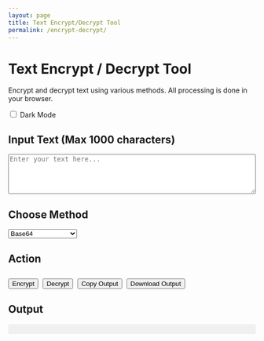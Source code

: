 ```yaml
---
layout: page
title: Text Encrypt/Decrypt Tool
permalink: /encrypt-decrypt/
---
```


<!-- Font Awesome CDN untuk ikon -->
<link href="https://cdnjs.cloudflare.com/ajax/libs/font-awesome/5.15.4/css/all.min.css" rel="stylesheet">

<style>
  body.dark-mode {
    background-color: #121212;
    color: #e0e0e0;
  }
  body.dark-mode textarea,
  body.dark-mode pre,
  body.dark-mode select,
  body.dark-mode input {
    background-color: #1e1e1e;
    color: #e0e0e0;
    border: 1px solid #444;
  }
  button {
    margin-right: 5px;
    margin-top: 10px;
  }
  #status {
    margin-top: 10px;
    font-weight: bold;
  }
  .status-icon {
    margin-right: 10px;
  }
</style>

# Text Encrypt / Decrypt Tool

Encrypt and decrypt text using various methods. All processing is done in your browser.

<label>
  <input type="checkbox" id="darkToggle" onchange="toggleDarkMode()"> Dark Mode
</label>

## Input Text (Max 1000 characters)

<textarea id="input" rows="5" maxlength="1000" style="width: 100%;" placeholder="Enter your text here..."></textarea>

## Choose Method

<select id="method">
  <option value="base64">Base64</option>
  <option value="caesar">Caesar Cipher</option>
  <option value="rot13">ROT13</option>
  <option value="binary">Binary</option>
  <option value="md5">MD5 (Encrypt Only)</option>
</select>

<div id="shift-container" style="display:none; margin-top:10px;">
  <label>Shift (Caesar): <input type="number" id="shift" value="3" min="1" max="25"/></label>
</div>

## Action

<button onclick="encrypt()">Encrypt</button>
<button onclick="decrypt()">Decrypt</button>
<button onclick="copyOutput()">Copy Output</button>
<button onclick="downloadOutput()">Download Output</button>

<div id="status"></div>

## Output

<pre id="output" style="background:#f0f0f0;padding:10px;"></pre>

<!-- CryptoJS for MD5 -->
<script src="https://cdnjs.cloudflare.com/ajax/libs/crypto-js/4.1.1/crypto-js.min.js"></script>

<script>
  const methodSelect = document.getElementById('method');
  const shiftContainer = document.getElementById('shift-container');
  const status = document.getElementById('status');

  methodSelect.addEventListener('change', () => {
    shiftContainer.style.display = methodSelect.value === 'caesar' ? 'block' : 'none';
    clearStatus();
  });

  function encrypt() {
    const text = document.getElementById('input').value;
    const method = methodSelect.value;
    let result = '';

    if (!text) {
      showStatus("Please enter text to encrypt.", true);
      return;
    }

    switch (method) {
      case 'base64':
        result = btoa(text);
        break;
      case 'caesar':
        const shift = parseInt(document.getElementById('shift').value) || 0;
        result = caesarCipher(text, shift);
        break;
      case 'rot13':
        result = rot13(text);
        break;
      case 'binary':
        result = text.split('').map(c => c.charCodeAt(0).toString(2).padStart(8, '0')).join(' ');
        break;
      case 'md5':
        result = CryptoJS.MD5(text).toString();
        break;
    }

    document.getElementById('output').textContent = result;
    showStatus("Text encrypted successfully.", false);
  }

  function decrypt() {
    const text = document.getElementById('input').value;
    const method = methodSelect.value;
    let result = '';

    if (!text) {
      showStatus("Please enter text to decrypt.", true);
      return;
    }

    try {
      switch (method) {
        case 'base64':
          result = atob(text);
          break;
        case 'caesar':
          const shift = parseInt(document.getElementById('shift').value) || 0;
          result = caesarCipher(text, 26 - shift);
          break;
        case 'rot13':
          result = rot13(text);
          break;
        case 'binary':
          result = text.split(' ').map(b => String.fromCharCode(parseInt(b, 2))).join('');
          break;
        case 'md5':
          result = 'MD5 is a one-way hash and cannot be decrypted.';
          break;
      }
    } catch {
      showStatus("Decryption failed. Invalid input or format.", true);
      return;
    }

    document.getElementById('output').textContent = result;
    showStatus("Text decrypted successfully.", false);
  }

  function caesarCipher(str, shift) {
    return str.replace(/[a-z]/gi, c => {
      const base = c <= 'Z' ? 65 : 97;
      return String.fromCharCode((c.charCodeAt(0) - base + shift) % 26 + base);
    });
  }

  function rot13(str) {
    return str.replace(/[a-zA-Z]/g, c => {
      const base = c <= 'Z' ? 65 : 97;
      return String.fromCharCode((c.charCodeAt(0) - base + 13) % 26 + base);
    });
  }

  function copyOutput() {
    const text = document.getElementById('output').textContent;
    if (!text) {
      showStatus("Nothing to copy.", true);
      return;
    }
    navigator.clipboard.writeText(text).then(() => {
      showStatus("Output copied to clipboard.", false);
    });
  }

  function downloadOutput() {
    const text = document.getElementById('output').textContent;
    const method = methodSelect.value;
    if (!text) {
      showStatus("Nothing to download.", true);
      return;
    }

    const filename = `output-${method}.txt`;
    const blob = new Blob([text], { type: 'text/plain' });
    const url = URL.createObjectURL(blob);

    const link = document.createElement('a');
    link.href = url;
    link.download = filename;
    link.click();

    URL.revokeObjectURL(url);
    showStatus("Output downloaded.", false);
  }

  function toggleDarkMode() {
    document.body.classList.toggle("dark-mode");
  }

  function showStatus(msg, isError = false) {
    status.textContent = msg;
    status.style.color = isError ? "red" : "green";
    if (isError) {
      status.innerHTML = `<i class="fas fa-times status-icon"></i>${msg}`;
    } else {
      status.innerHTML = `<i class="fas fa-check status-icon"></i>${msg}`;
    }
  }

  function clearStatus() {
    status.textContent = '';
  }
</script>
